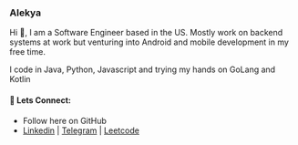### Alekya

Hi 👋, I am a Software Engineer based in the US. Mostly work on backend systems at work but venturing into Android and mobile development in my free time.

I code in Java, Python, Javascript and trying my hands on GoLang and Kotlin

#### 🤝 Lets Connect:
- Follow here on GitHub
- [Linkedin](https://www.linkedin.com/in/dataworld/) | [Telegram](https://t.me/alekyad) | [Leetcode](https://leetcode.com/alekyad)

<!--
**aldat/aldat** is a ✨ _special_ ✨ repository because its `README.md` (this file) appears on your GitHub profile.

Here are some ideas to get you started:

- 🔭 I’m currently working on ...
- 🌱 I’m currently learning ...
- 👯 I’m looking to collaborate on ...
- 🤔 I’m looking for help with ...
- 💬 Ask me about ...
- 📫 How to reach me: ...
- 😄 Pronouns: ...
- ⚡ Fun fact: ...
-->
